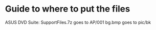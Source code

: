 # Guide to where to put the files

ASUS DVD Suite:
SupportFiles.7z goes to AP/001
bg.bmp goes to pic/bk
